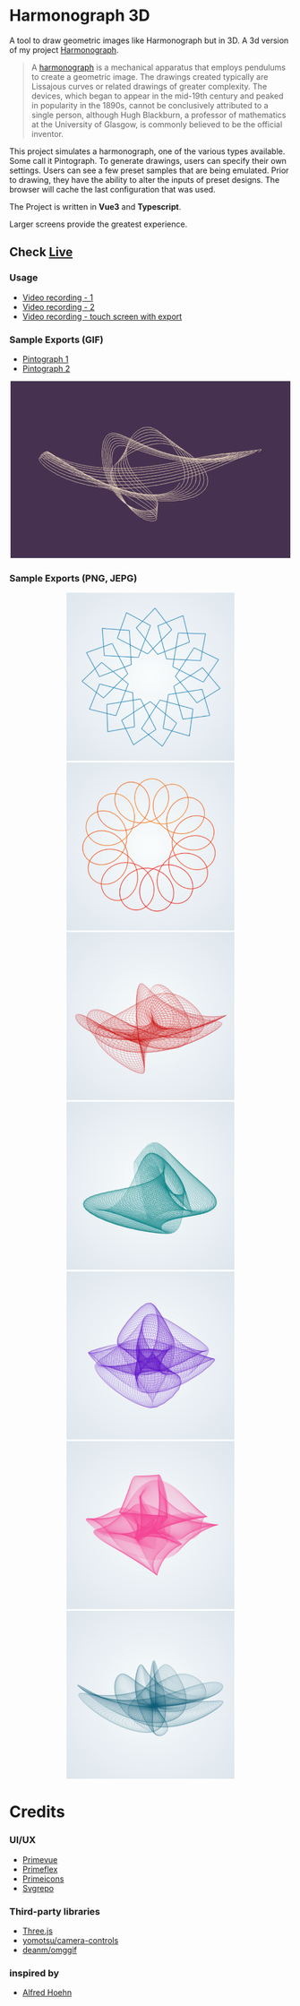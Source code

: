 # Harmonograph 3D
A tool to draw geometric images like Harmonograph but in 3D. A 3d version of my project [Harmonograph](https://jamshedhossan9.github.io/harmonograph/).

> A [harmonograph](https://en.wikipedia.org/wiki/Harmonograph) is a mechanical apparatus that employs pendulums to create a geometric image. The drawings created typically are Lissajous curves or related drawings of greater complexity. The devices, which began to appear in the mid-19th century and peaked in popularity in the 1890s, cannot be conclusively attributed to a single person, although Hugh Blackburn, a professor of mathematics at the University of Glasgow, is commonly believed to be the official inventor.

This project simulates a harmonograph, one of the various types available. Some call it Pintograph. To generate drawings, users can specify their own settings. Users can see a few preset samples that are being emulated. Prior to drawing, they have the ability to alter the inputs of preset designs. The browser will cache the last configuration that was used.

The Project is written in **Vue3** and **Typescript**.

Larger screens provide the greatest experience.

## Check [Live](https://jamshedhossan9.github.io/harmonograph-3d/)

### Usage
- [Video recording - 1](https://drive.google.com/file/d/1nO-2LwBdGtAO7sMm4QK-0CUM7b2Qzcap/view?usp=drive_link)
- [Video recording - 2](https://drive.google.com/file/d/1vtQ0-364MW5hJY6ZScF8NQp-3jrjMXMU/view?usp=sharing)
- [Video recording - touch screen with export](https://drive.google.com/file/d/1XzGApQVTcCsbCfTzWRvf7s9A6NLyx8jB/view?usp=drive_link)

### Sample Exports (GIF)
- [Pintograph 1](https://drive.google.com/file/d/1B7Ex7nzr5y-dTS89Bo4LolYn8M8BgAtA/view?usp=drive_link)
- [Pintograph 2](https://drive.google.com/file/d/17eRrsauL1VEJp5fM8gldFED3sQea8aEO/view?usp=drive_link)
<p align="center">
    <img src="https://github.com/jamshedhossan9/harmonograph-3d/blob/main/screenshots/ss-9.gif?raw=true" width="500" >
</p>

### Sample Exports (PNG, JEPG)

<p align="center">
    <img src="https://github.com/jamshedhossan9/harmonograph-3d/blob/main/screenshots/ss-1.png?raw=true" width="300" >
    <img src="https://github.com/jamshedhossan9/harmonograph-3d/blob/main/screenshots/ss-2.png?raw=true" width="300" >
    <img src="https://github.com/jamshedhossan9/harmonograph-3d/blob/main/screenshots/ss-3.png?raw=true" width="300" >
    <img src="https://github.com/jamshedhossan9/harmonograph-3d/blob/main/screenshots/ss-4.png?raw=true" width="300" >
    <img src="https://github.com/jamshedhossan9/harmonograph-3d/blob/main/screenshots/ss-5.png?raw=true" width="300" >
    <img src="https://github.com/jamshedhossan9/harmonograph-3d/blob/main/screenshots/ss-6.png?raw=true" width="300" >
    <img src="https://github.com/jamshedhossan9/harmonograph-3d/blob/main/screenshots/ss-7.png?raw=true" width="300" >
</p>

# Credits

### UI/UX
- [Primevue](https://primevue.org/)
- [Primeflex](https://primeflex.org/)
- [Primeicons](https://www.npmjs.com/package/primeicons)
- [Svgrepo](https://www.svgrepo.com/)


### Third-party libraries
- [Three.js](https://threejs.org/)
- [yomotsu/camera-controls](https://github.com/yomotsu/camera-controls)
- [deanm/omggif](https://github.com/deanm/omggif)

### inspired by
- [Alfred Hoehn](https://www.youtube.com/watch?v=2DjvtjgRdGA)